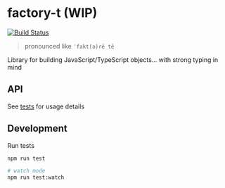 # factory-t (WIP)

[![Build Status](https://travis-ci.org/rodmax/factory-t.svg?branch=master)](https://travis-ci.org/rodmax/factory-t)

> pronounced like `ˈfakt(ə)rē tē`

Library for building JavaScript/TypeScript objects... with strong typing in mind


## API
See [tests](./src/factory-t.test.ts) for usage details

## Development

Run tests

```bash
npm run test

# watch mode
npm run test:watch
```
